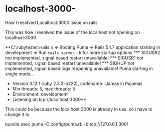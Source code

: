 # localhost-3000-
How I resolved Localhost:3000 issue on rails

This was how i resolved the issue of the localhost not opening on localhost:3000

**C:\rubytester>rails s
=> Booting Puma
=> Rails 5.1.7 application starting in development
=> Run `rails server -h` for more startup options
*** SIGUSR2 not implemented, signal based restart unavailable!
*** SIGUSR1 not implemented, signal based restart unavailable!
*** SIGHUP not implemented, signal based logs reopening unavailable!
Puma starting in single mode...
* Version 3.12.1 (ruby 2.3.3-p222), codename: Llamas in Pajamas
* Min threads: 5, max threads: 5
* Environment: development
* Listening on tcp://localhost:3000**

This could be because the localhost:3000 is already in use, so i have to change it to

bundle exec puma -C config/puma.rb -b tcp://127.0.0.1:3001

